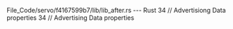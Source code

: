 File_Code/servo/f4167599b7/lib/lib_after.rs --- Rust
34     // Advertisiong Data properties                                                                                                                       34     // Advertising Data properties

